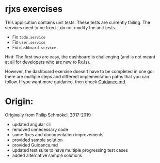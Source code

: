 
# rjxs exercises

This application contains unit tests. These tests are currently failing. 
The services need to be fixed - do not modify the unit tests.

* Fix `todo.service`
* Fix `user.service`
* Fix `dashboard.service`

Hint: The first two are easy, the dashboard is challenging 
(and is not meant at all for developers who are new to RxJs).

However, the dashboard exercise doesn't have to be completed in
one go: there are multiple steps and different implementation
paths that you can follow. If you want more guidance, then
check [Guidance.md](./Guidance.md).

# Origin:

Originally from Philip Schmökel, 2017-2019

* updated angular cli
* removed unnecessary code
* some fixes and documentation improvements
* provided sample solution
* provided Guidance.md
* updated test suite to have multiple progressing test cases 
* added alternative sample solutions

